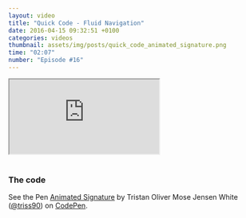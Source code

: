 ```yaml
---
layout: video
title: "Quick Code - Fluid Navigation"
date: 2016-04-15 09:32:51 +0100
categories: videos
thumbnail: assets/img/posts/quick_code_animated_signature.png
time: "02:07"
number: "Episode #16"
---
```


<div class="responsive-video">
   <iframe src="https://www.youtube.com/embed/8TpElz0W6A4"></iframe>
</div>

<br>

### The code

<p data-height="268" data-theme-id="16012" data-slug-hash="qOmgpx" data-default-tab="result" data-user="triss90" class="codepen">See the Pen <a href="http://codepen.io/triss90/pen/qOmgpx/">Animated Signature</a> by Tristan Oliver Mose Jensen White (<a href="http://codepen.io/triss90">@triss90</a>) on <a href="http://codepen.io">CodePen</a>.</p>
<script async src="//assets.codepen.io/assets/embed/ei.js"></script>
